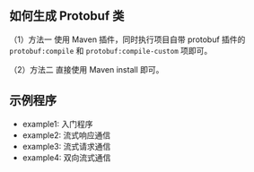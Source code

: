 ## 如何生成 Protobuf 类

（1）方法一
使用 Maven 插件，同时执行项目自带 protobuf 插件的 `protobuf:compile` 和 `protobuf:compile-custom` 项即可。

（2）方法二
直接使用 Maven install 即可。

## 示例程序

- example1: 入门程序
- example2: 流式响应通信
- example3: 流式请求通信
- example4: 双向流式通信